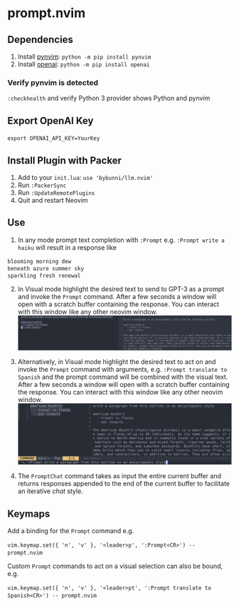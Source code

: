 # prompt.nvim

## Dependencies
1. Install [pynvim](https://github.com/neovim/pynvim): `python -m pip install pynvim`
2. Install [openai](https://github.com/openai/openai-python): `python -m pip install openai`
### Verify pynvim is detected
`:checkhealth` and verify Python 3 provider shows Python and pynvim

## Export OpenAI Key
`export OPENAI_API_KEY=YourKey`

## Install Plugin with Packer
1. Add to your `init.lua`: `use 'bybunni/llm.nvim'`
2. Run `:PackerSync`
3. Run `:UpdateRemotePlugins`
4. Quit and restart Neovim

## Use
1. In any mode prompt text completion with `:Prompt` e.g. `:Prompt write a haiku` will
   result in a response like
```
blooming morning dew
beneath azure summer sky
sparkling fresh renewal
```
2. In Visual mode highlight the desired text to send to GPT-3 as a prompt and
   invoke the `Prompt` command. After a few seconds a window will open with a
   scratch buffer containing the response. You can interact with this window
   like any other neovim window.
![Screenshot](images/window.jpg)

3. Alternatively, in Visual mode highlight the desired text to act on and 
   invoke the `Prompt` command with arguments, e.g. `:Prompt translate to
   Spanish` and the prompt command will be combined with the visual text.
   After a few seconds a window will open with a scratch buffer containing the
   response. You can interact with this window like any other neovim window.
![Screenshot](images/prompt_with_visual_selection.jpg)

4. The `PromptChat` command takes as input the entire current buffer and
   returns responses appended to the end of the current buffer to facilitate an
   iterative _chat_ style.

## Keymaps
Add a binding for the `Prompt` command e.g.

`vim.keymap.set({ 'n', 'v' }, '<leader>p', ':Prompt<CR>') -- prompt.nvim`

Custom `Prompt` commands to act on a visual selection can also be bound, e.g.

`vim.keymap.set({ 'n', 'v' }, '<leader>pt', ':Prompt translate to Spanish<CR>') -- prompt.nvim`
